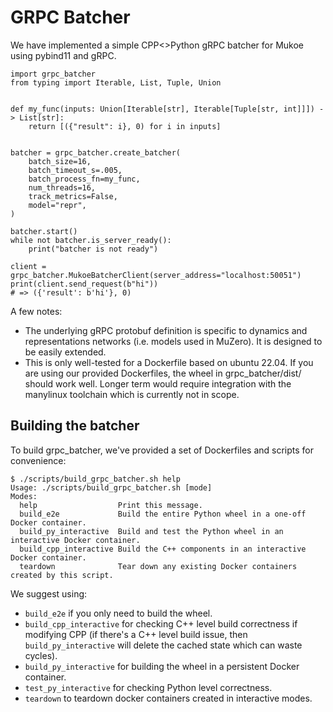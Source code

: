 # GRPC Batcher

We have implemented a simple CPP<>Python gRPC batcher for Mukoe using pybind11 and gRPC.

```
import grpc_batcher
from typing import Iterable, List, Tuple, Union


def my_func(inputs: Union[Iterable[str], Iterable[Tuple[str, int]]]) -> List[str]:
    return [({"result": i}, 0) for i in inputs]


batcher = grpc_batcher.create_batcher(
    batch_size=16,
    batch_timeout_s=.005,
    batch_process_fn=my_func,
    num_threads=16,
    track_metrics=False,
    model="repr",
)

batcher.start()
while not batcher.is_server_ready():
    print("batcher is not ready")

client = grpc_batcher.MukoeBatcherClient(server_address="localhost:50051")
print(client.send_request(b"hi"))
# => ({'result': b'hi'}, 0)
```

A few notes:
- The underlying gRPC protobuf definition is specific to dynamics and representations networks (i.e. models used in MuZero). It is designed to be easily extended.
- This is only well-tested for a Dockerfile based on ubuntu 22.04. If you are using our provided Dockerfiles, the wheel in grpc_batcher/dist/ should work well. Longer term would require integration with the manylinux toolchain which is currently not in scope.

## Building the batcher

To build grpc_batcher, we've provided a set of Dockerfiles and scripts for convenience:

```
$ ./scripts/build_grpc_batcher.sh help
Usage: ./scripts/build_grpc_batcher.sh [mode]
Modes:
  help                  Print this message.
  build_e2e             Build the entire Python wheel in a one-off Docker container.
  build_py_interactive  Build and test the Python wheel in an interactive Docker container.
  build_cpp_interactive Build the C++ components in an interactive Docker container.
  teardown              Tear down any existing Docker containers created by this script.
```

We suggest using:
- `build_e2e` if you only need to build the wheel.
- `build_cpp_interactive` for checking C++ level build correctness if modifying CPP (if there's a C++ level build issue, then `build_py_interactive` will delete the cached state which can waste cycles).
- `build_py_interactive` for building the wheel in a persistent Docker container.
- `test_py_interactive` for checking Python level correctness.
- `teardown` to teardown docker containers created in interactive modes.

